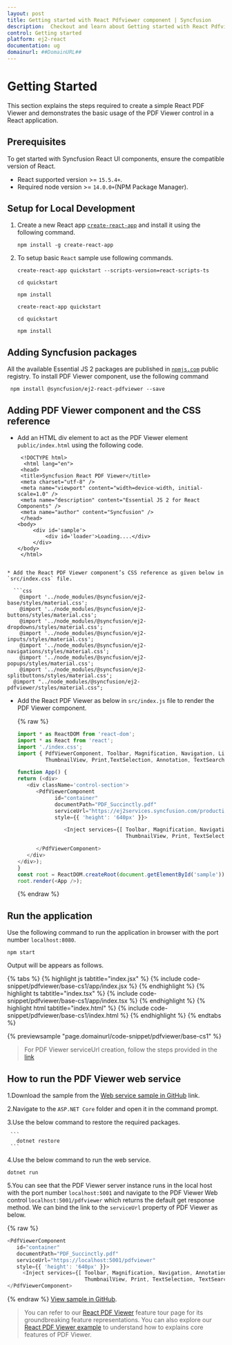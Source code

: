 ```yaml
---
layout: post
title: Getting started with React Pdfviewer component | Syncfusion
description:  Checkout and learn about Getting started with React Pdfviewer component of Syncfusion Essential JS 2 and more details.
control: Getting started 
platform: ej2-react
documentation: ug
domainurl: ##DomainURL##
---
```


# Getting Started

This section explains the steps required to create a simple React PDF Viewer and demonstrates the basic usage of the PDF Viewer control in a React application.

## Prerequisites

To get started with Syncfusion React UI components, ensure the compatible version of React.
* React supported version >= `15.5.4+`.
* Required node version >= `14.0.0+`(NPM Package Manager).

## Setup for Local Development

1. Create a new React app [`create-react-app`](https://github.com/facebookincubator/create-react-app) and install it using the following command.

   ```
   npm install -g create-react-app
   ```

2. To setup basic `React` sample use following commands.

   <div class='tsx'>

   ```
   create-react-app quickstart --scripts-version=react-scripts-ts

   cd quickstart

   npm install
   ```

   </div>

   <div class='jsx'>

   ```
   create-react-app quickstart

   cd quickstart

   npm install
   ```

   </div>

## Adding Syncfusion packages

All the available Essential JS 2 packages are published in [`npmjs.com`](https://www.npmjs.com/~syncfusionorg) public registry.
To install PDF Viewer component, use the following command

  ```
   npm install @syncfusion/ej2-react-pdfviewer --save
  ```

## Adding PDF Viewer component and the CSS reference

* Add an HTML div element to act as the PDF Viewer element `public/index.html` using the following code.

   ```
    <!DOCTYPE html>
     <html lang="en">
    <head>
    <title>Syncfusion React PDF Viewer</title>
    <meta charset="utf-8" />
    <meta name="viewport" content="width=device-width, initial-scale=1.0" />
    <meta name="description" content="Essential JS 2 for React Components" />
    <meta name="author" content="Syncfusion" />
    </head>
   <body>
        <div id='sample'>
            <div id='loader'>Loading....</div>
        </div>
   </body>
    </html>
 ```

* Add the React PDF Viewer component’s CSS reference as given below in `src/index.css` file.

   ```css
     @import '../node_modules/@syncfusion/ej2-base/styles/material.css';  
     @import '../node_modules/@syncfusion/ej2-buttons/styles/material.css';
     @import '../node_modules/@syncfusion/ej2-dropdowns/styles/material.css';  
     @import '../node_modules/@syncfusion/ej2-inputs/styles/material.css';  
     @import '../node_modules/@syncfusion/ej2-navigations/styles/material.css';
     @import '../node_modules/@syncfusion/ej2-popups/styles/material.css';
     @import '../node_modules/@syncfusion/ej2-splitbuttons/styles/material.css';
   @import "../node_modules/@syncfusion/ej2-pdfviewer/styles/material.css";
  ```

* Add the React PDF Viewer as below in `src/index.js` file to render the PDF Viewer component.

    {% raw %}

   ```js
   import * as ReactDOM from 'react-dom';
   import * as React from 'react';
   import './index.css';
   import { PdfViewerComponent, Toolbar, Magnification, Navigation, LinkAnnotation, BookmarkView, 
            ThumbnailView, Print,TextSelection, Annotation, TextSearch, FormFields, FormDesigner, Inject } from '@syncfusion/ej2-react-pdfviewer';

   function App() {
   return (<div>
      <div className='control-section'>
         <PdfViewerComponent 
               id="container" 
               documentPath="PDF_Succinctly.pdf"
               serviceUrl="https://ej2services.syncfusion.com/production/web-services/api/pdfviewer" 
               style={{ 'height': '640px' }}>

                  <Inject services={[ Toolbar, Magnification, Navigation, Annotation, LinkAnnotation, BookmarkView, 
                                      ThumbnailView, Print, TextSelection, TextSearch, FormFields, FormDesigner ]}/>

         </PdfViewerComponent>
      </div>
   </div>);
   }
   const root = ReactDOM.createRoot(document.getElementById('sample'));
   root.render(<App />);
  ```
  {% endraw %}

## Run the application

Use the following command to run the application in browser with the port number `localhost:8080`.

   ```
   npm start
   ```

Output will be appears as follows.

{% tabs %}
{% highlight js tabtitle="index.jsx" %}
{% include code-snippet/pdfviewer/base-cs1/app/index.jsx %}
{% endhighlight %}
{% highlight ts tabtitle="index.tsx" %}
{% include code-snippet/pdfviewer/base-cs1/app/index.tsx %}
{% endhighlight %}
{% highlight html tabtitle="index.html" %}
{% include code-snippet/pdfviewer/base-cs1/index.html %}
{% endhighlight %}
{% endtabs %}
        
{% previewsample "page.domainurl/code-snippet/pdfviewer/base-cs1" %}

> For PDF Viewer serviceUrl creation, follow the steps provided in the [link](https://ej2.syncfusion.com/documentation/pdfviewer/how-to/create-pdfviewer-service/)

## How to run the PDF Viewer web service

1.Download the sample from the [Web service sample in GitHub](https://github.com/SyncfusionExamples/EJ2-PDFViewer-WebServices) link.

2.Navigate to the `ASP.NET Core` folder and open it in the command prompt.

3.Use the below command to restore the required packages.

     ```
       dotnet restore
     ```

4.Use the below command to run the web service.

   ```
   dotnet run
   ```

5.You can see that the PDF Viewer server instance runs in the local host with the port number `localhost:5001` and navigate to the PDF Viewer Web control `localhost:5001/pdfviewer` which returns the default get response method. We can bind the link to the `serviceUrl` property of PDF Viewer as below.

   {% raw %}
   ```js
   <PdfViewerComponent 
      id="container" 
      documentPath="PDF_Succinctly.pdf" 
      serviceUrl="https://localhost:5001/pdfviewer" 
      style={{ 'height': '640px' }}>
        <Inject services={[ Toolbar, Magnification, Navigation, Annotation, LinkAnnotation, BookmarkView, 
                            ThumbnailView, Print, TextSelection, TextSearch, FormFields, FormDesigner ]}/>
   </PdfViewerComponent>
   ```
  {% endraw %}
   [View sample in GitHub](https://github.com/SyncfusionExamples/react-pdf-viewer-examples/tree/master/Getting%20Started).

> You can refer to our [React PDF Viewer](https://www.syncfusion.com/react-ui-components/react-pdf-viewer) feature tour page for its groundbreaking feature representations. You can also explore our [React PDF Viewer example](https://ej2.syncfusion.com/react/demos/#/material/pdfviewer/default) to understand how to explains core features of PDF Viewer.